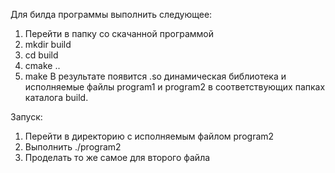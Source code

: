 Для билда программы выполнить следующее:
1) Перейти в папку со скачанной программой
2) mkdir build
3) cd build
4) cmake ..
5) make
В результате появится .so динамическая библиотека и исполняемые файлы program1 и program2 в соответствующих папках каталога build.

Запуск:
1) Перейти в директорию с исполняемым файлом program2
2) Выполнить ./program2
4) Проделать то же самое для второго файла
